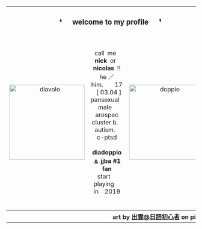 <table align="center">
  <tr>
    <th align="center" colspan="3""><b><h3> ❛  welcome to my profile  ❜</h3><b></th>
  </tr>
  <tr>
    <td><p align="center"><img src="https://i.postimg.cc/Dy6Y2DHd/gray.png" width="200" alt="diavolo">
   </td>
     <td>
<br><p align="center">
</u>call me <b>nick</b> or <b>nicolas</b> !! <br>
he  ／ him.    17  [ 03.04 ]<br>
pansexual  male  arospec<br>
cluster b.  autism.  c-ptsd<br>
<br>
<b>diadoppio ﹠ jjba #1 fan</b><br>
start playing in 2019
</p><br>
     </td>
    <td><p align="center"><img src="https://i.postimg.cc/4dpBjFpc/tumblr-25d3269fed920b213f557361dd06affd-0128f394-400.png" width="200" alt="doppio">
  </tr>
        <tr>
    <th align="right" colspan="3"">art by <a href="https://www.pixiv.net/en/users/38955352">出雲@日語初心者</a> on pixiv</th>
  </tr>
</table>
